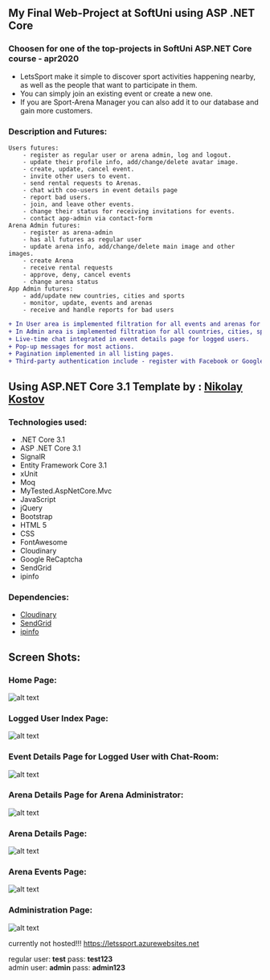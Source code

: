 ## My Final Web-Project at SoftUni using ASP .NET Core
### Choosen for one of the top-projects in SoftUni ASP.NET Core course - apr2020

* LetsSport make it simple to discover sport activities happening nearby, as well as the people that want to participate in them. 
* You can simply join an existing event or create a new one.
* If you are Sport-Arena Manager you can also add it to our database and gain more customers.

### Description and Futures:
	Users futures:
		- register as regular user or arena admin, log and logout.
		- update their profile info, add/change/delete avatar image.
		- create, update, cancel event.
		- invite other users to event.
		- send rental requests to Arenas.
		- chat with coo-users in event details page
		- report bad users.
		- join, and leave other events.
		- change their status for receiving invitations for events.
		- contact app-admin via contact-form
	Arena Admin futures:
		- register as arena-admin
		- has all futures as regular user
		- update arena info, add/change/delete main image and other images.
		- create Arena
		- receive rental requests
		- approve, deny, cancel events
		- change arena status
	App Admin futures:
		- add/update new countries, cities and sports
		- monitor, update, events and arenas
		- receive and handle reports for bad users

```diff
+ In User area is implemented filtration for all events and arenas for better interaction.
+ In Admin area is implemented filtration for all countries, cities, sports, evens, arenas, reports. 
+ Live-time chat integrated in event details page for logged users.
+ Pop-up messages for most actions.
+ Pagination implemented in all listing pages.
+ Third-party authentication include - register with Facebook or Google account.
```
## Using ASP.NET Core 3.1 Template by : [Nikolay Kostov](https://github.com/NikolayIT)

### Technologies used:
* .NET Core 3.1
* ASP .NET Core 3.1
* SignalR
* Entity Framework Core 3.1
* xUnit
* Moq
* MyTested.AspNetCore.Mvc
* JavaScript
* jQuery
* Bootstrap
* HTML 5
* CSS
* FontAwesome
* Cloudinary
* Google ReCaptcha
* SendGrid
* ipinfo

### Dependencies:
* [Cloudinary](https://www.cloudinary.com/)
* [SendGrid](https://www.sendgrid.com/)
* [ipinfo](https://www.ipinfo.io/)

## Screen Shots:

### Home Page:
![alt text](https://res.cloudinary.com/dziee8jfp/image/upload/v1587216948/ProjectScreenShots/1.home_page_mh10cs.jpg)

### Logged User Index Page:
![alt text](https://res.cloudinary.com/dziee8jfp/image/upload/v1587216948/ProjectScreenShots/2.home_logged_s9u5jb.jpg)

### Event Details Page for Logged User with Chat-Room:
![alt text](https://res.cloudinary.com/dziee8jfp/image/upload/v1587216948/ProjectScreenShots/3.event_details_yrl4q1.png)

### Arena Details Page for Arena Administrator:
![alt text](https://res.cloudinary.com/dziee8jfp/image/upload/v1587216950/ProjectScreenShots/4.arena_zar7zf.png)

### Arena Details Page:
![alt text](https://res.cloudinary.com/dziee8jfp/image/upload/v1587216948/ProjectScreenShots/5.koldr_iwefee.jpg)
	
### Arena Events Page:
![alt text](https://res.cloudinary.com/dziee8jfp/image/upload/v1587218316/ProjectScreenShots/6.arena_events_midne2.jpg)

### Administration Page:
![alt text](https://res.cloudinary.com/dziee8jfp/image/upload/v1587218442/ProjectScreenShots/7.admin_bvkzau.jpg)	


currently not hosted!!!
https://letssport.azurewebsites.net

regular user: **test** pass: **test123**    
admin user: **admin** pass: **admin123** 

